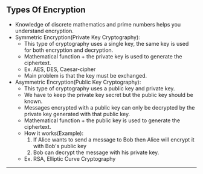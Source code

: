 ## Types Of Encryption
- Knowledge of discrete mathematics and prime numbers helps you understand encryption.
- Symmetric Encryption(Private Key Cryptography):
  - This type of cryptography uses a single key, the same key is used for both encryption and decryption.
  - Mathematical function + the private key is used to generate the ciphertext.
  - Ex. AES, DES, Caesar-cipher
  - Main problem is that the key must be exchanged.
- Asymmetric Encryption(Public Key Cryptography):
  - This type of cryptography uses a public key and private key.
  - We have to keep the private key secret but the public key should be known.
  - Messages encrypted with a public key can only be decrypted by the private key generated with that public key.
  - Mathematical function + the public key is used to generate the ciphertext.
  - How it works(Example):
    1. If Alice wants to send a message to Bob then Alice will encrypt it with Bob's public key
    2. Bob can decrypt the message with his private key.
  - Ex. RSA, Elliptic Curve Cryptography
---